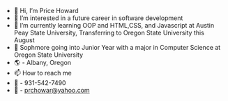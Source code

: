 - 👋 Hi, I’m Price Howard
- 👀 I’m interested in a future career in software development 
- 🌱 I’m currently learning OOP and HTML,CSS, and Javascript at Austin Peay State University, Transferring to Oregon State University this August
- :school_satchel: Sophmore going into Junior Year with a major in Computer Science at Oregon State University
- :earth_americas: - Albany, Oregon
- 📫 How to reach me 
- :iphone: - 931-542-7490
- :email: - prchowar@yahoo.com

<!---
prchoward/prchoward is a ✨ special ✨ repository because its `README.md` (this file) appears on your GitHub profile.
You can click the Preview link to take a look at your changes.
--->

